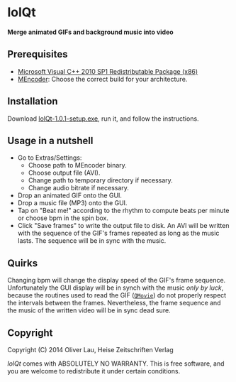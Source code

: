 # lolQt

**Merge animated GIFs and background music into video**

## Prerequisites

  * [Microsoft Visual C++ 2010 SP1 Redistributable Package (x86)](http://www.microsoft.com/de-de/download/details.aspx?id=8328)
  * [MEncoder](http://oss.netfarm.it/mplayer-win32.php): Choose the correct build for your architecture.

## Installation

Download [lolQt-1.0.1-setup.exe](https://drive.google.com/folderview?id=0B3S-OBO0P8GMMlJZNzFLVDY2bFE&usp=sharing), run it, and follow the instructions.

## Usage in a nutshell

  * Go to Extras/Settings:
    - Choose path to MEncoder binary.
    - Choose output file (AVI).
    - Change path to temporary directory if necessary.
    - Change audio bitrate if necessary.
  * Drop an animated GIF onto the GUI.
  * Drop a music file (MP3) onto the GUI.
  * Tap on "Beat me!" according to the rhythm to compute beats per minute or choose bpm in the spin box.
  * Click "Save frames" to write the output file to disk. An AVI will be written with the sequence of the GIF's frames repeated as long as the music lasts. The sequence will be in sync with the music.

## Quirks

Changing bpm will change the display speed of the GIF's frame sequence. Unfortunately the GUI display will be in synch with the music _only by luck_, because the routines used to read the GIF ([```QMovie```](http://qt-project.org/doc/qt-5/QMovie.html)) do not properly respect the intervals between the frames. Nevertheless, the frame sequence and the music of the written video will be in sync dead sure.

## Copyright

Copyright (C) 2014 Oliver Lau, Heise Zeitschriften Verlag

*lolQt* comes with ABSOLUTELY NO WARRANTY. This is free software, and you are welcome to redistribute it under certain conditions.
